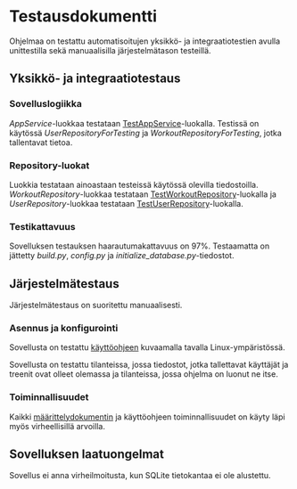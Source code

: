 # Testausdokumentti

Ohjelmaa on testattu automatisoitujen yksikkö- ja integraatiotestien avulla unittestilla sekä manuaalisilla järjestelmätason testeillä.

## Yksikkö- ja integraatiotestaus

### Sovelluslogiikka

_AppService_-luokkaa testataan [TestAppService](https://github.com/annica-henriette/ot-harjoitustyo/blob/78014366b699958cdbf52b57fd478261b23f5ed7/src/tests/services/app_service_test.py#L63)-luokalla. Testissä on käytössä _UserRepositoryForTesting_ ja _WorkoutRepositoryForTesting_, jotka tallentavat tietoa.

### Repository-luokat

Luokkia testataan ainoastaan testeissä käytössä olevilla tiedostoilla. _WorkoutRepository_-luokkaa testataan [TestWorkoutRepository](https://github.com/annica-henriette/ot-harjoitustyo/blob/master/src/tests/repositories/workout_repository_test.py)-luokalla ja _UserRepository_-luokkaa testataan [TestUserRepository](https://github.com/annica-henriette/ot-harjoitustyo/blob/master/src/tests/repositories/user_repository_test.py)-luokalla.

### Testikattavuus

Sovelluksen testauksen haarautumakattavuus on 97%. 
Testaamatta on jättetty _build.py_, _config.py_ ja _initialize\_database.py_-tiedostot.

## Järjestelmätestaus

Järjestelmätestaus on suoritettu manuaalisesti.

### Asennus ja konfigurointi

Sovellusta on testattu [käyttöohjeen](https://github.com/annica-henriette/ot-harjoitustyo/blob/master/dokumentaatio/kayttoohje.md) kuvaamalla tavalla Linux-ympäristössä.

Sovellusta on testattu tilanteissa, jossa tiedostot, jotka tallettavat käyttäjät ja treenit ovat olleet olemassa ja tilanteissa, jossa ohjelma on luonut ne itse.

### Toiminnallisuudet

Kaikki [määrittelydokumentin](https://github.com/annica-henriette/ot-harjoitustyo/blob/master/dokumentaatio/vaatimusmaarittely.md) ja käyttöohjeen toiminnallisuudet on käyty läpi myös virheellisillä arvoilla. 

## Sovelluksen laatuongelmat

Sovellus ei anna virheilmoitusta, kun SQLite tietokantaa ei ole alustettu.